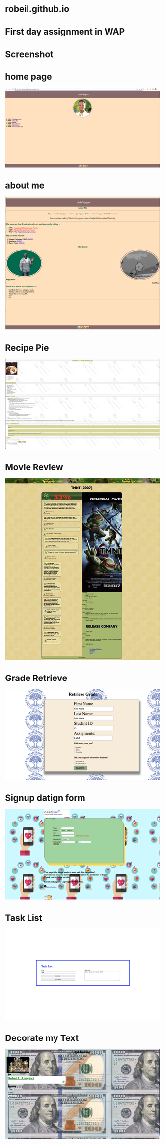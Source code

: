 # robeil.github.io

# First day assignment in WAP

# Screenshot
# home page
![](https://github.com/robeil/robeil.github.io/blob/main/Screen%20Shot%202022-04-26%20at%206.09.41%20PM.png)
# about me
![](https://github.com/robeil/robeil.github.io/blob/main/Screen%20Shot%202022-04-27%20at%2011.34.05%20AM.png)
# Recipe Pie
![](https://github.com/robeil/robeil.github.io/blob/main/Screen%20Shot%202022-04-27%20at%2011.39.39%20AM.png)
# Movie Review
![](https://github.com/robeil/robeil.github.io/blob/main/Screen%20Shot%202022-04-29%20at%2012.30.13%20AM.png)
# Grade Retrieve
![](https://github.com/robeil/robeil.github.io/blob/main/gradingform.png)


# Signup datign form 
![](https://github.com/robeil/robeil.github.io/blob/main/datingform.png)

# Task List
![](https://github.com/robeil/robeil.github.io/blob/main/taskListApp/Screen%20Shot%202022-04-29%20at%2010.26.32%20PM.png)
# Decorate my Text
![](https://github.com/robeil/robeil.github.io/blob/main/decorateText/Screen%20Shot%202022-05-01%20at%2011.32.55%20PM.png)
